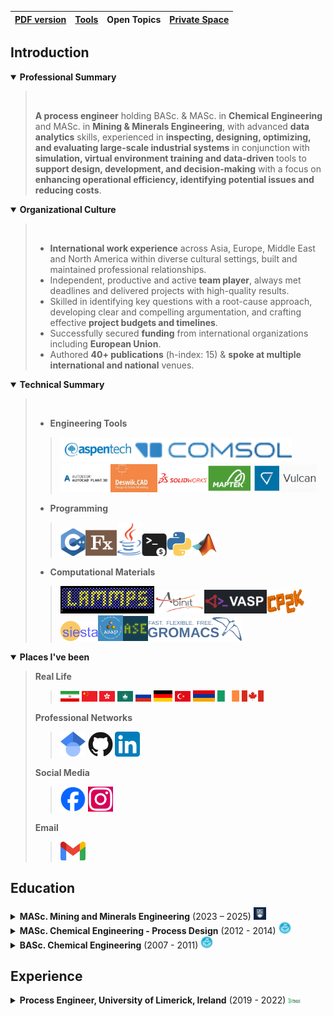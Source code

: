 | [PDF version](README.pdf) | [Tools](./assets//data-files/tools/)  | Open Topics | [Private Space](https://github.com/makhsry/Desktop) |
| - | - | - | - |



## Introduction



<details open>
  <summary><strong>Professional Summary</strong></summary>
       
 > <br>     
 > 
 > **A process engineer** holding BASc. & MASc. in **Chemical Engineering** and MASc. in **Mining & Minerals Engineering**, with advanced **data analytics** skills, experienced in **inspecting, designing, optimizing, and evaluating large-scale industrial systems** in conjunction with **simulation, virtual environment training and data-driven** tools to **support design, development, and decision-making** with a focus on **enhancing operational efficiency, identifying potential issues and reducing costs**.     
 >     
</details>


<details open>
  <summary><strong>Organizational Culture</strong></summary>       

 > <br>     
 >       
 > - **International work experience** across Asia, Europe, Middle East and North America within diverse cultural settings, built and maintained professional relationships.                               
 > - Independent, productive and active **team player**, always met deadlines and delivered projects with high-quality results.       
 > - Skilled in identifying key questions with a root-cause approach, developing clear and compelling argumentation, and crafting effective **project budgets and timelines**.            
 > - Successfully secured **funding** from international organizations including **European Union**.                 
 > - Authored **40+ publications** (h-index: 15) & **spoke at multiple international and national** venues.                               
</details>                      


<details open>
  <summary>
  <strong>Technical Summary</strong>
  </summary>
            
 > <br>      
 >    
 > - **Engineering Tools**                     
 >> <img src="./assets/img_files/technical/AspenTech.webp" width="120"><img src="./assets/img_files/technical/COMSOL.png" width="250"><img src="./assets/img_files/technical/AutodeskpP3D.png" width="80"><img src="./assets/img_files/technical/Deswik.jpg" width="75"><img src="./assets/img_files/technical/SolidWorks.png" width="80"><img src="./assets/img_files/technical/Vulcan.png" width="175">         
 >    
 > - **Programming**         
 >> <img src="./assets/img_files/technical/CPP.png" width="40"><img src="./assets/img_files/technical/Fx.png" width="50"><img src="./assets/img_files/technical/Java.png" width="40"><img src="./assets/img_files/technical/bash.png" width="40"><img src="./assets/img_files/technical/Python.png" width="40"><img src="./assets/img_files/technical/MATLAB.png" width="40">        
 >       
 > - **Computational Materials**            
 >> <img src="./assets/img_files/technical/LAMMPS.gif" width="150"><img src="./assets/img_files/technical/ABINIT.png" width="80"><img src="./assets/img_files/technical/VASP.png" width="100"><img src="./assets/img_files/technical/CP2K.png" width="60"><img src="./assets/img_files/technical/SIESTA.png" width="60"><img src="./assets/img_files/technical/ASAP.png" width="40"><img src="./assets/img_files/technical/ASE.png" width="40"><img src="./assets/img_files/technical/GROMACS.png" width="150">       
>       
</details>


<details open>
  <summary>
  <strong>Places I've been</strong>
  </summary>               
     
  > **Real Life**      
  >> <img src="./assets/img_files/flags/Iran.png" width="30"> <img src="./assets/img_files/flags/China.png" width="25"> <img src="./assets/img_files/flags/HongKong.png" width="25"> <img src="./assets/img_files/flags/Macau.png" width="25"> <img src="./assets/img_files/flags/Russia.png" width="25"> <img src="./assets/img_files/flags/Germany.png" width="30"> <img src="./assets/img_files/flags/Turkey.png" width="25"> <img src="./assets/img_files/flags/Armenia.png" width="35"> <img src="./assets/img_files/flags/Ireland.png" width="35"> <img src="./assets/img_files/flags/Canada.png" width="35">  
  >        
  > **Professional Networks**      
  >> [<img src="./assets/img_files/socials/Google_Scholar.png" width="40">](https://scholar.google.com/citations?hl=en&user=DZzc424AAAAJ&view_op=list_works&sortby=pubdate) [<img src="./assets/img_files/socials/GitHub.png" width="40">](https://github.com/makhsry) [<img src="./assets/img_files/socials/LinkedIn.png" width="40">](https://www.linkedin.com/in/makhansary/)   
  > 
  > **Social Media**                          
  >> [<img src="./assets/img_files/socials/Facebook.png" width="40">](https://www.facebook.com/makhansary) [<img src="./assets/img_files/socials/Instagram.png" width="40">](https://www.instagram.com/makhansary/)  
  >    
  > **Email**      
  >> [<img src="./assets/img_files/socials/Gmail.png" width="40">](mailto:miladasgarpour@gmail.com)   
  >       
</details>        


## Education



<details>
  <summary>
  <strong>MASc. Mining and Minerals Engineering</strong> (2023 – 2025) <img src="./assets/img_files/institutes/UBC.png" width="20"> 
  </summary>
  
  > [The University of British Columbia](https://www.ubc.ca/)
  >   
  > **Project**     
  >> Microwave assisted drying of minerals, with [Dr. Ali G. Madiseh](https://scholar.google.com/citations?user=37lpUjsAAAAJ&hl=en)
  >
  > **Project Goal**
  >> **Retrofitting of conventional drying unit operations** at a local industrial mining partner.
  >      
  > **Project Summary**
  >> Inspected and evaluated, experimentally and numerically (via Finite Element Modeling in COMSOL), the **feasibility and applicability** of microwave-based heating systems at a local **mining industrial partner** for the **retrofitting of conventional drying unit operations**.
  > 
  > **Tasks Performed**     
  >> - Performed experimental and numerical analysis of **mineral drying behavior under microwave exposure**. 
  >> - Utilized **finite element modeling** (FEM) to simulate heat and mass transfer during drying at various microwave power levels and **mineral types**. 
  >> - Conducted comprehensive **energy demand analysis** to evaluate **potential savings** compared to traditional kiln operations.       
  >       
  > **Skills**
  >> Energy Demand Analysis · Exergy & Pinch · COMSOL · FEM analysis · Computational Electromagnetism · Heat Transfer       

</details> 


<details>
  <summary>
  <strong>MASc. Chemical Engineering - Process Design</strong> (2012 - 2014) <img src="./assets/img_files/institutes/UoT.jpg" width="20">
  </summary>

  > [University of Tehran](https://ut.ac.ir/en)
  >   
  > **Project** 
  >> Thermo-kinetic modeling of the wet phase inversion process for polymeric membranes fabrication, with [Dr. Mohammad Ali Aroon](https://scholar.google.com/citations?user=IxP_tLUAAAAJ&hl=en)
  >
  > **Project Goal**
  >> Developed a **comprehensive thermo-kinetic model** to simulate the wet phase inversion process for fabricating polymeric membranes, focusing on Multiphysics coupling and accurate prediction of **polymeric flat-sheet membrane structure evolution**.     
  > 
  > **Tasks Performed**   
  >> - Constructed and solved **coupled heat, mass, and momentum transport models under non-equilibrium thermodynamics**, incorporating **moving boundary conditions in multiphase, multicomponent porous systems**.
  >> - Formulated and implemented **partial and ordinary differential equation solvers (PDE/ODE)** to capture the transient dynamics of solvent-nonsolvent exchange and polymer precipitation.
  >> - Wrote custom **code in Fortran, MATLAB, and C++** for high-fidelity numerical simulations and sensitivity analyses.
  >> - **Validated computational results against experimental measurements**, achieving strong agreement in membrane morphology predictions.
  >> - Gained insight into phase separation kinetics, diffusion mechanisms, and the impact of process parameters on membrane performance and structure.
  > 
  > **Skills** 
  >> C++ · Fortran · MATLAB · Transport Phenomena · Numerical Simulation · Mathematical Modeling · Polymer Physics                             

</details>    


<details>
  <summary>
  <strong>BASc. Chemical Engineering</strong> (2007 - 2011) <img src="./assets/img_files/institutes/UoT.jpg" width="20">
  </summary>

  > [University of Tehran](https://ut.ac.ir/en)
  >   
  > **Project**    
  >> Simulation and cost evaluation of hot section of BIPC olefin plant, with [Dr. Nasim Tahouni](https://scholar.google.com/citations?user=jWEhjFcAAAAJ&hl=en)
  >
  > **Project Goal**
  >> Used **Aspen Hysys** and **Aspen Plus** to evaluate **retrofitting** of industrial scale **petroleum refinery** complex by producing process flow diagram (**PFD**), piping/process & instrumentation diagram (**P&ID**), **cost** and **utility**, pinch and exergy.      
  > 
  > **Tasks Performed**       
  >> - Simulated existing and proposed **process configurations using Aspen HYSYS and Aspen Plus**, focusing on optimizing reactor and separation systems for olefin recovery.      
  >> - Developed and **documented detailed Process Flow Diagrams (PFDs) and Piping & Instrumentation Diagrams (P&IDs)** to map unit operations, control loops, and equipment connectivity.
  >> - Performed **equipment sizing and specification** for heat exchangers, reactors, compressors, and distillation columns based on simulated operating conditions.
  >> - Conducted **cost estimation and utility analysis** (CAPEX and OPEX) to support retrofitting and procurement decisions.
  >> - Applied **pinch analysis and exergy analysis** to evaluate and enhance energy integration and thermodynamic efficiency across the system.
  >> - Assessed **retrofitting feasibility** by integrating performance data, economic viability, and process safety considerations.    
  >      
  > **Skills**
  >> Aspen HYSYS · Aspen Plus · Aspen Dynamics · Chemical Engineering · Process Simulation · Cost-Benefit Analysis · Exergy                               

</details>    


## Experience



<details>
  <summary>
  <strong>Process Engineer, University of Limerick, Ireland</strong> (2019 - 2022) <img src="./assets/img_files/institutes/UniversityLimerick.jpg" width="20">
  </summary>

  > [University of Limerick](https://www.ul.ie/)
  >   
  >>  Under an [EU Horizon 2020 Marie Sklodowska-Curie Postdoctoral Fellowship](https://research-and-innovation.ec.europa.eu/funding/funding-opportunities/funding-programmes-and-open-calls/horizon-2020_en).                 
  >>> [Read news here.](https://www.ul.ie/news/eu38-million-investment-in-advanced-manufacturing-and-process-engineering-at-ul)        
  >         
  > **Project (I)**    
  >> Fluid Bed Spray Dryer Process Monitoring and Engineering, with [Dr. Marcus O'Mahony](https://scholar.google.com/citations?user=zrrZoBkAAAAJ&hl=en).     
  >
  > **Project Goal**
  >> Designed and implemented a **data-driven graphical user interface** for real-time **monitoring** and **optimization** of a fluid bed spray drying process by integrating in-line/offline sensor data streams and advanced analytics into an interactive platform.  
  > 
  > **Tasks Performed**       
  >> - Developed an interactive **graphical user interface (GUI) in MATLAB** for real-time data **visualization** and **diagnostics**, supporting both in-line and offline sensor data integration.                     
  >> - Integrated and processed **diverse sensor types** including CCD camera feeds (image-based analysis), NIR sensors (unlabeled time-series), Raman spectroscopy probes (localized unstructured signals), and valve states (binary control signals).                      
  >> - Performed extensive data preprocessing and cleansing to handle **high-dimensional and heterogeneous datasets** with missing values and sensor noise.                    
  >> - Applied **pattern recognition** and signal analysis techniques to identify operational trends, detect anomalies, and support process optimization.                
  >> - Designed pipelines for real-time data ingestion and synchronization from multiple sensor sources, ensuring temporal alignment and reliable analytics under dynamic plant conditions.                  
  >> - Collaborated with process engineers and control specialists to translate sensor insights into actionable process improvements and control strategies.
  > **Skills**
  >> Data Analytics · Machine Learning · Data-Driven Process Control · Graphical User Interface · MATLAB · Python       
  >> 
  >> <img src="./assets/img_files/portfolio/IE-UL-DAT.jpg" width="750">                           
  >       
  > **Project (II)**    
  >> Continueous Cocrystalization via Hot Melt Extrusion in Phamaceuticals, with [Dr. Gavin Walker](https://scholar.google.com/citations?user=h4O37BYAAAAJ&hl=en).    
  >
  > **Project Goal**
  >> Developed a **data-driven digital twin framework** to address low-yield challenges in continuous crystallization, aiming to enhance product quality, optimize production, and reduce waste and operational costs in pharmaceutical manufacturing.                       
  > 
  > **Tasks Performed**       
  >> - Conducted detailed **root-cause analysis** of unit operations to identify inefficiencies affecting yield and product purity in **continuous crystallization systems**.                         
  >> - Evaluated the influence of **critical process parameters**—temperature, residence time, screw configuration, and rotation speed—on crystallization outcomes, using both experimental data and simulation insights.                    
  >> - Designed and refined **process strategies*** to maximize desired product formation, suppress by-product generation, and reduce procurement and disposal costs.                      
  >> - Built a digital twin using advanced **data analytics** and implemented a **machine learning-based process controller**, integrating both real-time (in-line) & historical (offline) **sensor data streams**-Raman spectroscopy.                
  >> - Utilized Density Functional Theory (DFT) and molecular dynamics (MD) simulations to analyze **molecular interactions**, guiding optimal cocrystal formation **pathways** and identifying **key process descriptors**.                  
  >> - Integrated **Raman spectrometer** data into a live control system, enabling real-time feedback and control within a continuous manufacturing environment through predictive ML models.                
  >          
  > **Skills**
  >> Process Simulation · Molecular Dynamics · Density Functional Theory · Raman Spectroscopy · Machine Learning   
  >> 
  >> <img src="./assets/img_files/portfolio/IE-UL-oftML.jpg" width="750">                         
                         
</details>        


